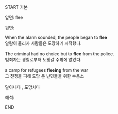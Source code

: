 START
기본

앞면:
flee


뒷면:
<div>When the alarm sounded, the people began to <b>flee</b><br></div><div>알람이 울리자 사람들은 도망하기 시작했다.<br></div><div><br></div><div>The criminal had no choice but to <b>flee</b> from the police.<br></div><div>범죄자는 경찰로부터 도망갈 수밖에 없었다.</div><div><br></div><div>a camp for refugees <b>fleeing</b> from the war </div><div>그 전쟁을 피해 도망 온 난민들을 위한 수용소</div><div><br></div><div>달아나다 , 도망치다</div>


해석:

END
